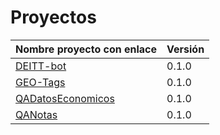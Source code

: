 # Proyectos

| Nombre proyecto con enlace | Versión |
|--------------------------- |---------|
| [DEITT-bot](https://github.com/alvarillo89/DEIIT-bot) | 0.1.0 |
| [GEO-Tags](https://github.com/Miguel-y-Oscar/Geolocalizaciones-de-medios-sociales) | 0.1.0 |
| [QADatosEconomicos](https://github.com/luisbalru/QADatosEconomicos) | 0.1.0 |
| [QANotas](https://github.com/carlos-el/ProyectoCursoTDD-Notas) | 0.1.0 |



